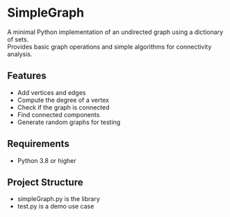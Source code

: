 # SimpleGraph

A minimal Python implementation of an undirected graph using a dictionary of sets.  
Provides basic graph operations and simple algorithms for connectivity analysis.

## Features
- Add vertices and edges  
- Compute the degree of a vertex  
- Check if the graph is connected  
- Find connected components  
- Generate random graphs for testing  

## Requirements
- Python 3.8 or higher  

## Project Structure
- simpleGraph.py is the library
- test.py is a demo use case
